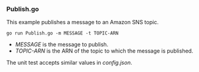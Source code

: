 ### Publish.go

This example publishes a message to an Amazon SNS topic.

`go run Publish.go -m MESSAGE -t TOPIC-ARN`

- _MESSAGE_ is the message to publish.
- _TOPIC-ARN_ is the ARN of the topic to which the message is published.

The unit test accepts similar values in _config.json_.
